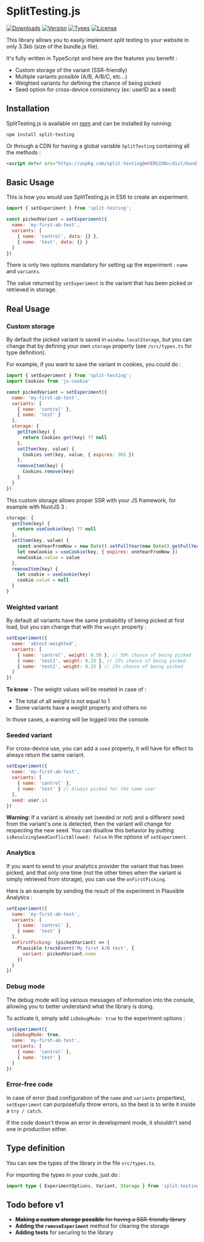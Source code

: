 # SplitTesting.js

<p>
  <a href="https://www.npmjs.com/package/split-testing"><img src="https://badgen.net/npm/dm/split-testing" alt="Downloads"></a>
  <a href="https://www.npmjs.com/package/split-testing"><img src="https://badgen.net/npm/v/split-testing" alt="Version"></a>
  <a href="https://www.npmjs.com/package/split-testing"><img src="https://badgen.net/npm/types/split-testing" alt="Types"></a>
  <a href="https://www.npmjs.com/package/split-testing"><img src="https://badgen.net/npm/license/split-testing" alt="License"></a>
</p>

This library allows you to easily implement split testing to your website in only 3.3kb (size of the bundle.js file).

It's fully written in TypeScript and here are the features you benefit :
- Custom storage of the variant (SSR-friendly)
- Multiple variants possible (A/B, A/B/C, etc...)
- Weighted variants for defining the chance of being picked
- Seed option for cross-device consistency (ex: userID as a seed)


## Installation

SplitTesting.js is available on [npm](https://www.npmjs.com/package/split-testing) and can
be installed by running:

```
npm install split-testing
```

Or through a CDN for having a global variable `SplitTesting` containing all the methods :
```html
<script defer src="https://unpkg.com/split-testing@<VERSION>/dist/bundle.js"></script>
```

## Basic Usage

This is how you would use SplitTesting.js in ES6 to create an experiment:

```javascript
import { setExperiment } from 'split-testing';

const pickedVariant = setExperiment({
  name: 'my-first-ab-test',
  variants: [
    { name: 'control', data: {} },
    { name: 'test', data: {} }
  ]
})
```

There is only two options mandatory for setting up the experiment : `name` and `variants`.

The value returned by `setExperiment` is the variant that has been picked or retrieved in storage.

## Real Usage

### Custom storage

By default the picked variant is saved in `window.localStorage`, but you can change that by defining your own `storage` property (see `/src/types.ts` for type definition).

For example, if you want to save the variant in cookies, you could do :

```javascript
import { setExperiment } from 'split-testing';
import Cookies from 'js-cookie'

const pickedVariant = setExperiment({
  name: 'my-first-ab-test',
  variants: [
    { name: 'control' },
    { name: 'test' }
  ],
  storage: {
    getItem(key) {
      return Cookies.get(key) ?? null
    },
    setItem(key, value) {
      Cookies.set(key, value, { expires: 365 })
    },
    removeItem(key) {
      Cookies.remove(key)
    }
  }
})
```

This custom storage allows proper SSR with your JS framework, for example with NuxtJS 3 :
```javascript
storage: {
  getItem(key) {
    return useCookie(key) ?? null
  },
  setItem(key, value) {
    const oneYearFromNow = new Date().setFullYear(new Date().getFullYear() + 1)
    let newCookie = useCookie(key, { expires: oneYearFromNow })
    newCookie.value = value
  },
  removeItem(key) {
    let cookie = useCookie(key)
    cookie.value = null
  }
}
```


### Weighted variant

By default all variants have the same probability of being picked at first load, but you can change that with the `weight` property :

```javascript
setExperiment({
  name: 'abtest-weighted',
  variants: [
    { name: 'control', weight: 0.50 }, // 50% chance of being picked
    { name: 'test1', weight: 0.25 }, // 25% chance of being picked
    { name: 'test2', weight: 0.25 } // 25% chance of being picked
  ]
})
```

**To know** - The weight values will be reseted in case of :
- The total of all weight is not equal to 1
- Some variants have a weight property and others no

In those cases, a warning will be logged into the console.


### Seeded variant

For cross-device use, you can add a `seed` property, it will have for effect to always return the same variant.

```javascript
setExperiment({
  name: 'my-first-ab-test',
  variants: [
    { name: 'control' },
    { name: 'test' } // Always picked for the same user
  ],
  seed: user.id
})
```

**Warning**: If a variant is already set (seeded or not) and a different seed from the variant's one is detected, then the variant will change for respecting the new seed. You can disallow this behavior by putting `isResolvingSeedConflictAllowed: false` in the options of `setExperiment`.


### Analytics

If you want to send to your analytics provider the variant that has been picked, and that only one time (not the other times when the variant is simply retrieved from storage), you can use the `onFirstPicking`.

Here is an example by sending the result of the experiment in Plausible Analytics :

```javascript
setExperiment({
  name: 'my-first-ab-test',
  variants: [
    { name: 'control' },
    { name: 'test' }
  ],
  onFirstPicking: (pickedVariant) => {
    Plausible.trackEvent('My first A/B test', {
      variant: pickedVariant.name
    })
  }
})
```


### Debug mode

The debug mode will log various messages of information into the console, allowing you to better understand what the library is doing.

To activate it, simply add `isDebugMode: true` to the experiment options :
```javascript
setExperiment({
  isDebugMode: true,
  name: 'my-first-ab-test',
  variants: [
    { name: 'control' },
    { name: 'test' }
  ]
})
```


### Error-free code

In case of error (bad configuration of the `name` and `variants` properties), `setExperiment` can purposefully throw errors, so the best is to write it inside a `try / catch`.

If the code doesn't throw an error in development mode, it shouldn't send one in production either.

## Type definition

You can see the types of the library in the file `src/types.ts`.

For importing the types in your code, just do :
```typescript
import type { ExperimentOptions, Variant, Storage } from 'split-testing'
```

## Todo before v1

- ~~**Making a custom storage possible** for having a SSR-friendly library~~
- **Adding the `removeExperiment`** method for clearing the storage
- **Adding tests** for securing to the library